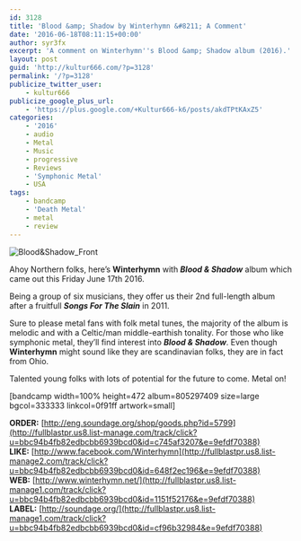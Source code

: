 ```yaml
---
id: 3128
title: 'Blood &amp; Shadow by Winterhymn &#8211; A Comment'
date: '2016-06-18T08:11:15+00:00'
author: syr3fx
excerpt: 'A comment on Winterhymn''s Blood &amp; Shadow album (2016).'
layout: post
guid: 'http://kultur666.com/?p=3128'
permalink: '/?p=3128'
publicize_twitter_user:
    - kultur666
publicize_google_plus_url:
    - 'https://plus.google.com/+Kultur666-k6/posts/akdTPtKAxZ5'
categories:
    - '2016'
    - audio
    - Metal
    - Music
    - progressive
    - Reviews
    - 'Symphonic Metal'
    - USA
tags:
    - bandcamp
    - 'Death Metal'
    - metal
    - review
---
```


![Blood&amp;Shadow_Front](http://localhost:8080/wp-content/uploads/2016/06/bloodshadow_front.jpg)

Ahoy Northern folks, here’s **Winterhymn** with ***Blood &amp; Shadow*** album which came out this Friday June 17th 2016.

Being a group of six musicians, they offer us their 2nd full-length album after a fruitfull ***Songs For The Slain*** in 2011.

Sure to please metal fans with folk metal tunes, the majority of the album is melodic and with a Celtic/man middle-earthish tonality. For those who like symphonic metal, they’ll find interest into ***Blood &amp; Shadow***. Even though **Winterhymn** might sound like they are scandinavian folks, they are in fact from Ohio.

Talented young folks with lots of potential for the future to come. Metal on!

\[bandcamp width=100% height=472 album=805297409 size=large bgcol=333333 linkcol=0f91ff artwork=small\]

**ORDER:** [http://eng.soundage.org/shop/goods.php?id=5799](http://fullblastpr.us8.list-manage.com/track/click?u=bbc94b4fb82edbcbb6939bcd0&id=c745af3207&e=9efdf70388)  
**LIKE:** [http://www.facebook.com/Winterhymn](http://fullblastpr.us8.list-manage2.com/track/click?u=bbc94b4fb82edbcbb6939bcd0&id=648f2ec196&e=9efdf70388)  
**WEB:** [http://www.winterhymn.net/](http://fullblastpr.us8.list-manage1.com/track/click?u=bbc94b4fb82edbcbb6939bcd0&id=1151f52176&e=9efdf70388)  
**LABEL:** [http://soundage.org/](http://fullblastpr.us8.list-manage1.com/track/click?u=bbc94b4fb82edbcbb6939bcd0&id=cf96b32984&e=9efdf70388)